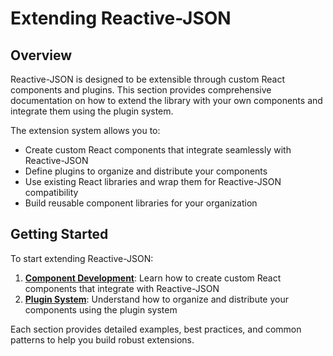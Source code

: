 # Extending Reactive-JSON

## Overview

Reactive-JSON is designed to be extensible through custom React components and plugins. This section provides comprehensive documentation on how to extend the library with your own components and integrate them using the plugin system.

The extension system allows you to:
- Create custom React components that integrate seamlessly with Reactive-JSON
- Define plugins to organize and distribute your components
- Use existing React libraries and wrap them for Reactive-JSON compatibility
- Build reusable component libraries for your organization

## Getting Started

To start extending Reactive-JSON:

1. **[Component Development](component-development)**: Learn how to create custom React components that integrate with Reactive-JSON
2. **[Plugin System](plugin-system)**: Understand how to organize and distribute your components using the plugin system

Each section provides detailed examples, best practices, and common patterns to help you build robust extensions. 